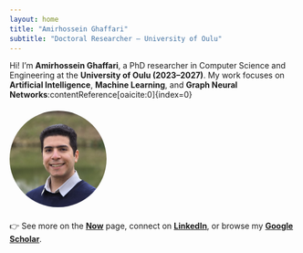 ```yaml
---
layout: home
title: "Amirhossein Ghaffari"
subtitle: "Doctoral Researcher — University of Oulu"
---
```


Hi! I’m **Amirhossein Ghaffari**, a PhD researcher in Computer Science and Engineering at the **University of Oulu (2023–2027)**. My work focuses on **Artificial Intelligence**, **Machine Learning**, and **Graph Neural Networks**:contentReference[oaicite:0]{index=0}

<div style="margin: 1.25rem 0;">
  <img src="/assets/img/profile.jpg" alt="profile" style="max-width: 170px; border-radius: 9999px;">
</div>

👉 See more on the **[Now](/now)** page, connect on **[LinkedIn](https://www.linkedin.com/in/amirhosseinghaffari)**, or browse my **[Google Scholar](/scholar)**.
